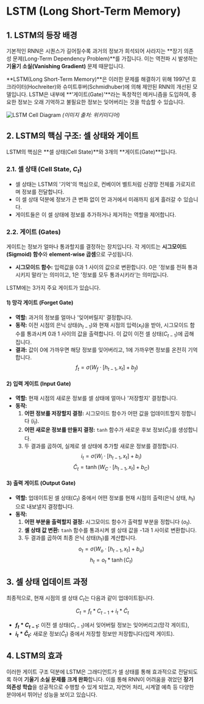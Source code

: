# LSTM (Long Short-Term Memory)

## 1. LSTM의 등장 배경

기본적인 RNN은 시퀀스가 길어질수록 과거의 정보가 희석되어 사라지는 **장기 의존성 문제(Long-Term Dependency Problem)**를 가집니다. 이는 역전파 시 발생하는 **기울기 소실(Vanishing Gradient)** 문제 때문입니다.

**LSTM(Long Short-Term Memory)**은 이러한 문제를 해결하기 위해 1997년 호크라이터(Hochreiter)와 슈미트후버(Schmidhuber)에 의해 제안된 RNN의 개선된 모델입니다. LSTM은 내부에 **'게이트(Gate)'**라는 독창적인 메커니즘을 도입하여, 중요한 정보는 오래 기억하고 불필요한 정보는 잊어버리는 것을 학습할 수 있습니다.

![LSTM Cell Diagram](https://upload.wikimedia.org/wikipedia/commons/thumb/3/3b/The_LSTM_cell.png/600px-The_LSTM_cell.png)
*(이미지 출처: 위키미디어)*

## 2. LSTM의 핵심 구조: 셀 상태와 게이트

LSTM의 핵심은 **셀 상태(Cell State)**와 3개의 **게이트(Gate)**입니다.

### 2.1. 셀 상태 (Cell State, $C_t$)
- 셀 상태는 LSTM의 '기억'의 핵심으로, 컨베이어 벨트처럼 신경망 전체를 가로지르며 정보를 전달합니다.
- 이 셀 상태 덕분에 정보가 큰 변화 없이 먼 과거에서 미래까지 쉽게 흘러갈 수 있습니다.
- 게이트들은 이 셀 상태에 정보를 추가하거나 제거하는 역할을 제어합니다.

### 2.2. 게이트 (Gates)
게이트는 정보가 얼마나 통과할지를 결정하는 장치입니다. 각 게이트는 **시그모이드(Sigmoid) 함수**와 **element-wise 곱셈**으로 구성됩니다.
- **시그모이드 함수:** 입력값을 0과 1 사이의 값으로 변환합니다. 0은 '정보를 전혀 통과시키지 말라'는 의미이고, 1은 '정보를 모두 통과시키라'는 의미입니다.

LSTM에는 3가지 주요 게이트가 있습니다.

#### 1) 망각 게이트 (Forget Gate)
- **역할:** 과거의 정보를 얼마나 '잊어버릴지' 결정합니다.
- **동작:** 이전 시점의 은닉 상태($h_{t-1}$)와 현재 시점의 입력($x_t$)을 받아, 시그모이드 함수를 통과시켜 0과 1 사이의 값을 출력합니다. 이 값이 이전 셀 상태($C_{t-1}$)에 곱해집니다.
- **결과:** 값이 0에 가까우면 해당 정보를 잊어버리고, 1에 가까우면 정보를 온전히 기억합니다.
  $$ f_t = \sigma(W_f \cdot [h_{t-1}, x_t] + b_f) $$

#### 2) 입력 게이트 (Input Gate)
- **역할:** 현재 시점의 새로운 정보를 셀 상태에 얼마나 '저장할지' 결정합니다.
- **동작:**
  1.  **어떤 정보를 저장할지 결정:** 시그모이드 함수가 어떤 값을 업데이트할지 정합니다 ($i_t$).
  2.  **어떤 새로운 정보를 만들지 결정:** `tanh` 함수가 새로운 후보 정보($\tilde{C}_t$)를 생성합니다.
  3.  두 결과를 곱하여, 실제로 셀 상태에 추가할 새로운 정보를 결정합니다.
  $$ i_t = \sigma(W_i \cdot [h_{t-1}, x_t] + b_i) $$
  $$ \tilde{C}_t = \tanh(W_C \cdot [h_{t-1}, x_t] + b_C) $$

#### 3) 출력 게이트 (Output Gate)
- **역할:** 업데이트된 셀 상태($C_t$) 중에서 어떤 정보를 현재 시점의 출력(은닉 상태, $h_t$)으로 내보낼지 결정합니다.
- **동작:**
  1.  **어떤 부분을 출력할지 결정:** 시그모이드 함수가 출력할 부분을 정합니다 ($o_t$).
  2.  **셀 상태 값 변환:** `tanh` 함수를 통과시켜 셀 상태 값을 -1과 1 사이로 변환합니다.
  3.  두 결과를 곱하여 최종 은닉 상태($h_t$)를 계산합니다.
  $$ o_t = \sigma(W_o \cdot [h_{t-1}, x_t] + b_o) $$
  $$ h_t = o_t * \tanh(C_t) $$

## 3. 셀 상태 업데이트 과정

최종적으로, 현재 시점의 셀 상태 $C_t$는 다음과 같이 업데이트됩니다.

$$ C_t = f_t * C_{t-1} + i_t * \tilde{C}_t $$

- **$f_t * C_{t-1}$:** 이전 셀 상태($C_{t-1}$)에서 잊어버릴 정보는 잊어버리고(망각 게이트),
- **$i_t * \tilde{C}_t$:** 새로운 정보($\tilde{C}_t$) 중에서 저장할 정보만 저장합니다(입력 게이트).

## 4. LSTM의 효과

이러한 게이트 구조 덕분에 LSTM은 그래디언트가 셀 상태를 통해 효과적으로 전달되도록 하여 **기울기 소실 문제를 크게 완화**합니다. 이를 통해 RNN이 어려움을 겪었던 **장기 의존성 학습**을 성공적으로 수행할 수 있게 되었고, 자연어 처리, 시계열 예측 등 다양한 분야에서 뛰어난 성능을 보이고 있습니다.
